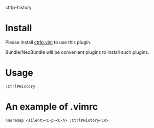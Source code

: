 ctrlp-history

# Install
Please install [ctrlp.vim](https://github.com/kien/ctrlp.vim) to use this plugin.

Bundle/NeoBundle will be convenient plugins to install such plugins.

# Usage
    :CtrlPHistory

# An example of .vimrc
    nnoremap <silent><C-p><C-h> :CtrlPHistory<CR>
